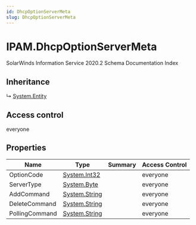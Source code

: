 ```yaml
---
id: DhcpOptionServerMeta
slug: DhcpOptionServerMeta
---
```


# IPAM.DhcpOptionServerMeta

SolarWinds Information Service 2020.2 Schema Documentation Index

## Inheritance

↳ [System.Entity](./../System/Entity)

## Access control

everyone

## Properties

| Name | Type | Summary | Access Control |
| ------ | ------ | ------ | ------ |
| OptionCode | [System.Int32](https://docs.microsoft.com/en-us/dotnet/api/system.int32) |  | everyone |
| ServerType | [System.Byte](https://docs.microsoft.com/en-us/dotnet/api/system.byte) |  | everyone |
| AddCommand | [System.String](https://docs.microsoft.com/en-us/dotnet/api/system.string) |  | everyone |
| DeleteCommand | [System.String](https://docs.microsoft.com/en-us/dotnet/api/system.string) |  | everyone |
| PollingCommand | [System.String](https://docs.microsoft.com/en-us/dotnet/api/system.string) |  | everyone |

